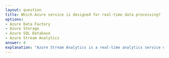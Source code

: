 ```yaml
---
layout: question
title: Which Azure service is designed for real-time data processing?
options:
- Azure Data Factory
- Azure Storage
- Azure SQL Database
- Azure Stream Analytics
answer: 4
explanation: "Azure Stream Analytics is a real-time analytics service designed to process and analyze streaming data from various sources like IoT devices, applications, and sensors."
---
```

